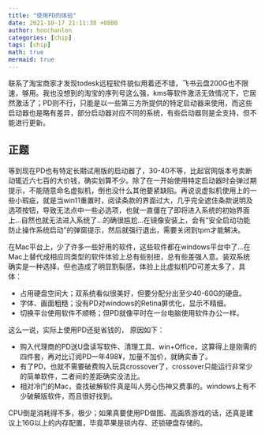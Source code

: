 ```yaml
---
title: "使用PD的体验"
date: 2021-10-17 21:11:38 +0800
author: hoochanlon
categories: [chip]
tags: [chip]
math: true
mermaid: true
---
```


联系了淘宝商家才发现todesk远程软件貌似用着还不错，飞书云盘200G也不限速，够用。我也没想到的淘宝的序列号这么强，kms等软件激活无效情况下，它居然激活了；PD则不行，只能是以一些第三方所提供的特定启动器来使用，而这些启动器也是略有差异，部分启动器对应不同的系统，有些启动器则是全支持，但不能进行更新。<!-- more -->


## 正题

等到现在PD也有特定长期试用版的启动器了，30-40不等，比起官网版本号卖断动辄近六七百的大价钱，确实划算不少。除了在一开始使用特定启动器时会弹过期提示，不能随意命名虚拟机，倒也没什么其他要紧缺陷。再说说虚拟机使用上的一些小瑕疵，就是当win11重置时，阅读条款的界面过大，几乎完全遮住条款说明及选项按钮，导致无法点中一些必选项，也就一直僵在了即将进入系统的初始界面上…自然也就无法进入系统了…的确很尴尬…在镜像安装上，会有“安全启动功能防止操作系统启动”的弹窗提示，然后就强行退出，需要关闭到tpm才能解决。

在Mac平台上，少了许多一些好用的软件，这些软件都在windows平台中了…在Mac上替代成相应同类型的软件体验上总有些别扭，总有些差强人意。装双系统确实是一种选择，但也造成了明显割裂感，体验上比虚拟机PD可差太多了，具体：

* 占用硬盘空间大；双系统看似很美好，但要分配分出至少40-60G的硬盘。
* 字体、画面粗糙；没有PD对windows的Retina屏优化，显示不精细。
* 切换平台使用软件不顺畅；但PD就像平时在一台电脑使用软件办公一样。

这么一说，实际上使用PD还挺省钱的， 原因如下：

* 购入代理商的PD送U盘读写软件、清理工具、win+Office，这算得上是刚需的四件套，再对比订阅PD一年498¥，加量不加价，就确实香了。
* 有了PD，也就不需要破费购入玩具crossover了，crossover只能运行非常少的简单软件，二者间的差距确实没法比。
* 相对冷门的Mac，查找破解软件真是叫人劳心伤神又费事的。windows上有不少破解版软件，而且很好找到。

CPU倒是消耗得不多，极少；如果真要使用PD做图、高画质游戏的话，还真是建议上16G以上的内存配置，毕竟苹果是锁内存、还锁硬盘存储的。
